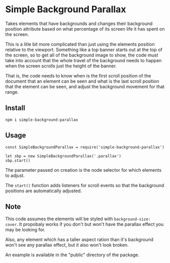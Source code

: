 # Simple Background Parallax

Takes elements that have backgrounds and changes their background position attribute
based on what percentage of its screen life it has spent on the screen.

This is a litle bit more complicated than just using the elements position relative to
the viewport. Something like a top banner starts out at the top of the screen, so to get 
all of the background image to show, the code must take into account that the whole travel of
the background needs to happen when the screen scrolls just the height of the banner.

That is, the code needs to know when is the first scroll position of the document that an 
element can be seen and what is the last scroll position that the element can be seen, and 
adjust the background movement for that range.

## Install

```
npm i simple-background-parallax
```

## Usage

```
const SimpleBackgroundParallax = require('simple-background-parallax')

let sbp = new SimpleBackgroundParallax('.parallax')
sbp.start()
```

The parameter passed on creation is the node selector for which elements to adjust.

The `start()` function adds listeners for scroll events so that the background 
positions are automatically adjusted.


## Note

This code assumes the elements will be styled with `background-size: cover`. It propobaly
works if you don't but won't have the parallax effect you may be looking for.

Also, any element which has a taller aspect ration than it's background won't see any
parallax effect, but it also won't look broken. 

An example is available in the "public" directory of the package.
